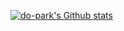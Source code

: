 <!--
### Hi there 👋

**do-park/do-park** is a ✨ _special_ ✨ repository because its `README.md` (this file) appears on your GitHub profile.

Here are some ideas to get you started:

- 🔭 I’m currently working on ...
- 🌱 I’m currently learning ...
- 👯 I’m looking to collaborate on ...
- 🤔 I’m looking for help with ...
- 💬 Ask me about ...
- 📫 How to reach me: ...
- 😄 Pronouns: ...
- ⚡ Fun fact: ...
-->

[![do-park's Github stats](https://github-readme-stats.vercel.app/api/top-langs/?username=do-park)](https://github.com/anuraghazra/github-readme-stats?username=do-park?count_private=true&theme=gotham&show_icons=true)
